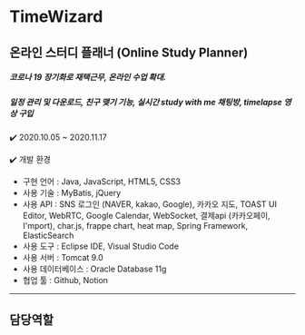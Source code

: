 # TimeWizard
## 온라인 스터디 플래너 (Online Study Planner)
##### 코로나 19 장기화로 재택근무, 온라인 수업 확대.
##### 일정 관리 및 다운로드, 친구 맺기 기능, 실시간 study with me 채팅방, timelapse 영상 구입 

✔️ 2020.10.05 ~ 2020.11.17

✔️ 개발 환경
- 구현 언어 : Java, JavaScript, HTML5, CSS3
- 사용 기술 : MyBatis, jQuery
- 사용 API : SNS 로그인 (NAVER, kakao, Google), 카카오 지도, TOAST UI Editor, WebRTC, Google Calendar, WebSocket, 결제api (카카오페이, I'mport), char.js, frappe chart, heat map, Spring Framework, ElasticSearch
- 사용 도구 : Eclipse IDE, Visual Studio Code
- 사용 서버 : Tomcat 9.0
- 사용 데이터베이스 : Oracle Database 11g
- 협업 툴 : Github, Notion

---
## 담당역할

